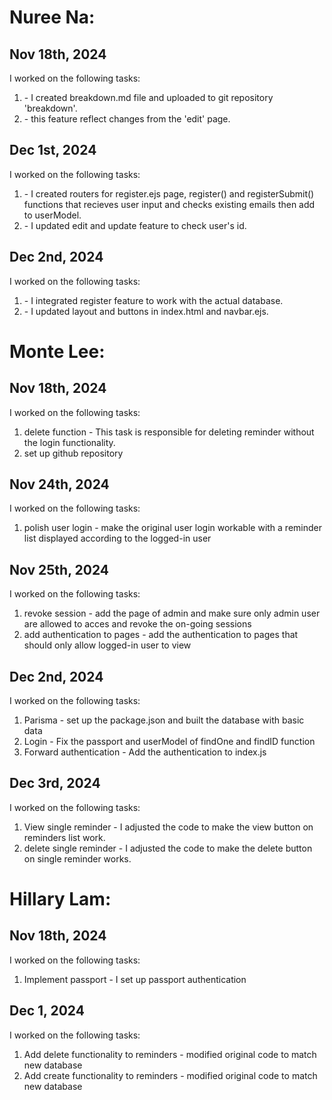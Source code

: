 # Nuree Na:
## Nov 18th, 2024
I worked on the following tasks:
1. <create breakdown.md> - I created breakdown.md file and uploaded to git repository 'breakdown'.
2. <Implement edit feature> - this feature reflect changes from the 'edit' page.

## Dec 1st, 2024
I worked on the following tasks:
1. <create Register> - I created routers for register.ejs page, register() and registerSubmit() functions that recieves user input and checks existing emails then add to userModel.
2. <update edit and update> - I updated edit and update feature to check user's id.

## Dec 2nd, 2024
I worked on the following tasks:
1. <Integrate Register> - I integrated register feature to work with the actual database.
2. <update index.html and navbar.ejs> - I updated layout and buttons in index.html and navbar.ejs.


# Monte Lee:
## Nov 18th, 2024
I worked on the following tasks:
1. delete function - This task is responsible for deleting reminder without the login functionality.
2. set up github repository

## Nov 24th, 2024
I worked on the following tasks:
1. polish user login - make the original user login workable with a reminder list displayed according to the logged-in user

## Nov 25th, 2024
I worked on the following tasks:
1. revoke session - add the page of admin and make sure only admin user are allowed to acces and revoke the on-going sessions
2. add authentication to pages - add the authentication to pages that should only allow logged-in user to view

## Dec 2nd, 2024
I worked on the following tasks:
1. Parisma - set up the package.json and built  the database with basic data
2. Login - Fix the passport and userModel of findOne and findID function
3. Forward authentication - Add the authentication to index.js

## Dec 3rd, 2024
I worked on the following tasks:
1. View single reminder - I adjusted the code to make the view button on reminders list work.
2. delete single reminder - I adjusted the code to make the delete button on single reminder works.


# Hillary Lam:
## Nov 18th, 2024
I worked on the following tasks:
1. Implement passport - I set up passport authentication

## Dec 1, 2024
I worked on the following tasks:
1. Add delete functionality to reminders - modified original code to match new database
2. Add create functionality to reminders - modified original code to match new database